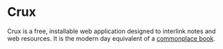 # Crux

Crux is a free, installable web application designed to interlink notes and web resources.  It is the modern day equivalent of a [commonplace book][1].

[1]: http://en.wikipedia.org/wiki/Commonplace_book